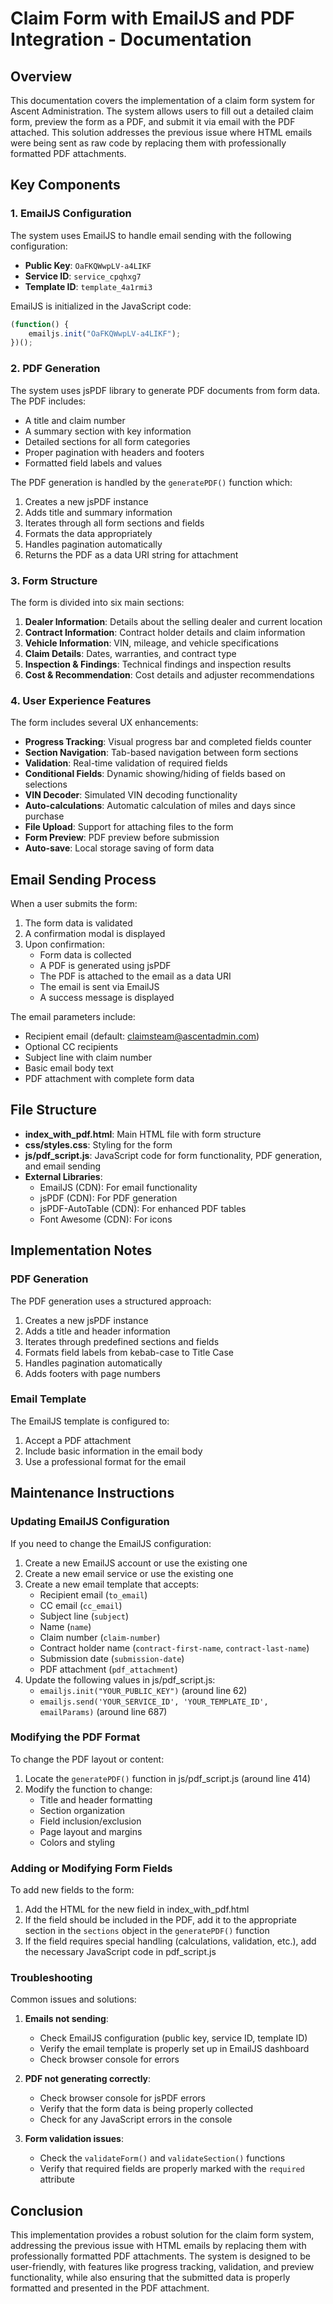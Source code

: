 # Claim Form with EmailJS and PDF Integration - Documentation

## Overview

This documentation covers the implementation of a claim form system for Ascent Administration. The system allows users to fill out a detailed claim form, preview the form as a PDF, and submit it via email with the PDF attached. This solution addresses the previous issue where HTML emails were being sent as raw code by replacing them with professionally formatted PDF attachments.

## Key Components

### 1. EmailJS Configuration

The system uses EmailJS to handle email sending with the following configuration:

- **Public Key**: `OaFKQWwpLV-a4LIKF`
- **Service ID**: `service_cpqhxg7`
- **Template ID**: `template_4a1rmi3`

EmailJS is initialized in the JavaScript code:

```javascript
(function() {
    emailjs.init("OaFKQWwpLV-a4LIKF");
})();
```

### 2. PDF Generation

The system uses jsPDF library to generate PDF documents from form data. The PDF includes:

- A title and claim number
- A summary section with key information
- Detailed sections for all form categories
- Proper pagination with headers and footers
- Formatted field labels and values

The PDF generation is handled by the `generatePDF()` function which:
1. Creates a new jsPDF instance
2. Adds title and summary information
3. Iterates through all form sections and fields
4. Formats the data appropriately
5. Handles pagination automatically
6. Returns the PDF as a data URI string for attachment

### 3. Form Structure

The form is divided into six main sections:

1. **Dealer Information**: Details about the selling dealer and current location
2. **Contract Information**: Contract holder details and claim information
3. **Vehicle Information**: VIN, mileage, and vehicle specifications
4. **Claim Details**: Dates, warranties, and contract type
5. **Inspection & Findings**: Technical findings and inspection results
6. **Cost & Recommendation**: Cost details and adjuster recommendations

### 4. User Experience Features

The form includes several UX enhancements:

- **Progress Tracking**: Visual progress bar and completed fields counter
- **Section Navigation**: Tab-based navigation between form sections
- **Validation**: Real-time validation of required fields
- **Conditional Fields**: Dynamic showing/hiding of fields based on selections
- **VIN Decoder**: Simulated VIN decoding functionality
- **Auto-calculations**: Automatic calculation of miles and days since purchase
- **File Upload**: Support for attaching files to the form
- **Form Preview**: PDF preview before submission
- **Auto-save**: Local storage saving of form data

## Email Sending Process

When a user submits the form:

1. The form data is validated
2. A confirmation modal is displayed
3. Upon confirmation:
   - Form data is collected
   - A PDF is generated using jsPDF
   - The PDF is attached to the email as a data URI
   - The email is sent via EmailJS
   - A success message is displayed

The email parameters include:
- Recipient email (default: claimsteam@ascentadmin.com)
- Optional CC recipients
- Subject line with claim number
- Basic email body text
- PDF attachment with complete form data

## File Structure

- **index_with_pdf.html**: Main HTML file with form structure
- **css/styles.css**: Styling for the form
- **js/pdf_script.js**: JavaScript code for form functionality, PDF generation, and email sending
- **External Libraries**:
  - EmailJS (CDN): For email functionality
  - jsPDF (CDN): For PDF generation
  - jsPDF-AutoTable (CDN): For enhanced PDF tables
  - Font Awesome (CDN): For icons

## Implementation Notes

### PDF Generation

The PDF generation uses a structured approach:
1. Creates a new jsPDF instance
2. Adds a title and header information
3. Iterates through predefined sections and fields
4. Formats field labels from kebab-case to Title Case
5. Handles pagination automatically
6. Adds footers with page numbers

### Email Template

The EmailJS template is configured to:
1. Accept a PDF attachment
2. Include basic information in the email body
3. Use a professional format for the email

## Maintenance Instructions

### Updating EmailJS Configuration

If you need to change the EmailJS configuration:

1. Create a new EmailJS account or use the existing one
2. Create a new email service or use the existing one
3. Create a new email template that accepts:
   - Recipient email (`to_email`)
   - CC email (`cc_email`)
   - Subject line (`subject`)
   - Name (`name`)
   - Claim number (`claim-number`)
   - Contract holder name (`contract-first-name`, `contract-last-name`)
   - Submission date (`submission-date`)
   - PDF attachment (`pdf_attachment`)
4. Update the following values in js/pdf_script.js:
   - `emailjs.init("YOUR_PUBLIC_KEY")` (around line 62)
   - `emailjs.send('YOUR_SERVICE_ID', 'YOUR_TEMPLATE_ID', emailParams)` (around line 687)

### Modifying the PDF Format

To change the PDF layout or content:

1. Locate the `generatePDF()` function in js/pdf_script.js (around line 414)
2. Modify the function to change:
   - Title and header formatting
   - Section organization
   - Field inclusion/exclusion
   - Page layout and margins
   - Colors and styling

### Adding or Modifying Form Fields

To add new fields to the form:

1. Add the HTML for the new field in index_with_pdf.html
2. If the field should be included in the PDF, add it to the appropriate section in the `sections` object in the `generatePDF()` function
3. If the field requires special handling (calculations, validation, etc.), add the necessary JavaScript code in pdf_script.js

### Troubleshooting

Common issues and solutions:

1. **Emails not sending**:
   - Check EmailJS configuration (public key, service ID, template ID)
   - Verify the email template is properly set up in EmailJS dashboard
   - Check browser console for errors

2. **PDF not generating correctly**:
   - Check browser console for jsPDF errors
   - Verify that the form data is being properly collected
   - Check for any JavaScript errors in the console

3. **Form validation issues**:
   - Check the `validateForm()` and `validateSection()` functions
   - Verify that required fields are properly marked with the `required` attribute

## Conclusion

This implementation provides a robust solution for the claim form system, addressing the previous issue with HTML emails by replacing them with professionally formatted PDF attachments. The system is designed to be user-friendly, with features like progress tracking, validation, and preview functionality, while also ensuring that the submitted data is properly formatted and presented in the PDF attachment.